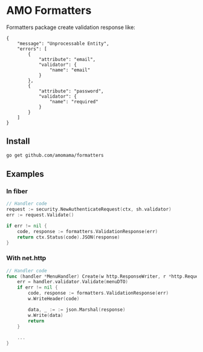 # AMO Formatters 

Formatters package create validation response like:
```
{
    "message": "Unprocessable Entity",
    "errors": [
        {
            "attribute": "email",
            "validator": {
                "name": "email"
            }
        },
        {
            "attribute": "password",
            "validator": {
                "name": "required"
            }
        }
    ]
}
```


## Install

```bash
go get github.com/amomama/formatters
```

## Examples

### In fiber

```go
// Handler code
request := security.NewAuthenticateRequest(ctx, sh.validator)
err := request.Validate()

if err != nil {
    code, response := formatters.ValidationResponse(err)
    return ctx.Status(code).JSON(response)
}

```

### With net.http

```go
// Handler code
func (handler *MenuHandler) Create(w http.ResponseWriter, r *http.Request) {
    err = handler.validator.Validate(menuDTO)
    if err != nil {
        code, response := formatters.ValidationResponse(err)
        w.WriteHeader(code)

		data, _ := := json.Marshal(response)
		w.Write(data)
        return
    }
	
	...
}

```
